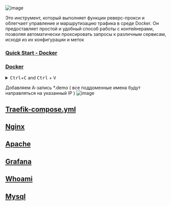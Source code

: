 ![image](https://github.com/user-attachments/assets/f0680b4b-d8cd-4eb7-8c6f-4f3b95271439)

Это инструмент, который выполняет функции реверс-прокси и облегчает управление и маршрутизацию трафика в среде Docker. Он предоставляет простой и удобный способ работы с контейнерами, позволяя автоматически проксировать запросы к различным сервисам, исходя из их конфигурации и меток

### [Quick Start - Docker](https://doc.traefik.io/traefik/getting-started/quick-start/)

### [Docker](https://docs.docker.com/compose/install/linux/)
<details> <summary><kbd>Ctrl</kbd>+<kbd>C</kbd> and <kbd>Ctrl</kbd> + <kbd>V</kbd></summary>
  
```
curl -fsSL https://get.docker.com -o get-docker.sh
sudo sh get-docker.sh
sudo usermod -aG docker $USER && newgrp docker
sudo apt-get install docker-compose-plugin -y
docker --version
```
</details>

Добавляем А-запись *.demo ( все поддоменные имена будут направляться на указанный IP ) 
![image](https://github.com/user-attachments/assets/8ced4e05-3e2e-4088-9376-aea1cdf1a01c)

## [Traefik-compose.yml](Traefik/traefik-compose.yml)

## [Nginx](Traefik/nginx-compose.yml)

## [Apache](Traefik/apache-compose.yml)

## [Grafana](Traefik/grafana-compose.yml)

## [Whoami](Traefik/whoami-compose.yml)

## [Mysql](Traefik/mysql-compose.yml)
